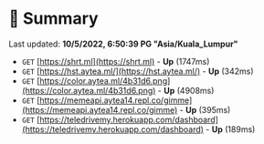 # 📖 Summary
Last updated: **10/5/2022, 6:50:39 PG "Asia/Kuala_Lumpur"**

- `GET` [https://shrt.ml](https://shrt.ml) - **Up** (1747ms)
- `GET` [https://hst.aytea.ml/](https://hst.aytea.ml/) - **Up** (342ms)
- `GET` [https://color.aytea.ml/4b31d6.png](https://color.aytea.ml/4b31d6.png) - **Up** (4908ms)
- `GET` [https://memeapi.aytea14.repl.co/gimme](https://memeapi.aytea14.repl.co/gimme) - **Up** (395ms)
- `GET` [https://teledrivemy.herokuapp.com/dashboard](https://teledrivemy.herokuapp.com/dashboard) - **Up** (189ms)

